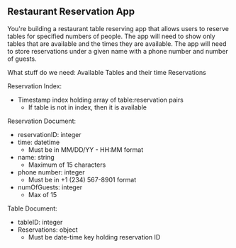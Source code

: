 ## Restaurant Reservation App

You're building a restaurant table reserving app that allows users to reserve tables for specified numbers of people. The app will need to show only tables that are available and the times they are available. The app will need to store reservations under a given name with a phone number and number of guests.

What stuff do we need:
Available Tables and their time
Reservations

Reservation Index:
* Timestamp index holding array of table:reservation pairs
    * If table is not in index, then it is available

Reservation Document:
* reservationID: integer
* time: datetime
    * Must be in MM/DD/YY - HH:MM format
* name: string
    * Maximum of 15 characters
* phone number: integer
    * Must be in +1 (234) 567-8901 format
* numOfGuests: integer
    * Max of 15

Table Document:
* tableID: integer
* Reservations: object
    * Must be date-time key holding reservation ID